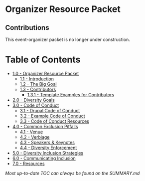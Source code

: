 # Organizer Resource Packet

## Contributions

This event-organizer packet is no longer under construction. 

# Table of Contents

* [1.0 - Organizer Resource Packet](README.md)
  * [1.1 - Introduction](/manuscript/introduction/introduction.md)
  * [1.2 - The Big Goal](manuscript/introduction/the-big-goal.md)
  * [1.3 - Contributors](manuscript/introduction/contributors.md)
    * [1.3.1 - Template Examples for Contributors](/manuscript/introduction/markdown-templates.md)
* [2.0 - Diversity Goals](manuscript/diversity-goals/diversity-goals.md)
* [3.0 - Code of Conduct](manuscript/code-of-conduct/code-of-conduct.md)
  * [3.1 - Drupal Code of Conduct](manuscript/code-of-conduct/drupal-code-of-conduct.md)
  * [3.2 - Example Code of Conduct](manuscript/code-of-conduct/example-code-of-conduct.md)
  * [3.3 - Code of Conduct Resources](manuscript/code-of-conduct/code-of-conduct-resources.md)
* [4.0 - Common Exclusion Pitfalls](manuscript/common-exclusion-pitfalls/common-exclusion-pitfalls.md)
  * [4.1 - Venue](manuscript/common-exclusion-pitfalls/venue.md)
  * [4.2 - Verbiage](manuscript/common-exclusion-pitfalls/verbiage.md)
  * [4.3 - Speakers & Keynotes](manuscript/common-exclusion-pitfalls/speakers-keynotes.md)
  * [4.4 - Diversity Enforcement](manuscript/common-exclusion-pitfalls/diversity-enforcement.md)
* [5.0 - Diversity Inclusion Strategies](manuscript/diversity-inclusion-strategies/diversity-inclusion-strategies.md)
* [6.0 - Communicating Inclusion](manuscript/communicating-inclusion/communicating-inclusion.md)
* [7.0 - Resources](manuscript/resources/resources.md)

_Most up-to-date TOC can always be found on the SUMMARY.md_

